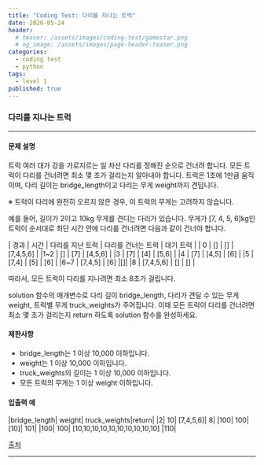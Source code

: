 ```yaml
---
title: "Coding Test: 다리를 지나는 트럭"
date: 2020-05-24
header:
  # teaser: /assets/images/coding-test/gamestar.png
  # og_image: /assets/images/page-header-teaser.png
categories:
  - coding test
  - python
tags:
  - level 1
published: true
---
```


### 다리를 지나는 트럭

---

#### 문제 설명

트럭 여러 대가 강을 가로지르는 일 차선 다리를 정해진 순으로 건너려 합니다. 모든 트럭이 다리를 건너려면 최소 몇 초가 걸리는지 알아내야 합니다. 트럭은 1초에 1만큼 움직이며, 다리 길이는 bridge_length이고 다리는 무게 weight까지 견딥니다.

※ 트럭이 다리에 완전히 오르지 않은 경우, 이 트럭의 무게는 고려하지 않습니다.

예를 들어, 길이가 2이고 10kg 무게를 견디는 다리가 있습니다. 무게가 [7, 4, 5, 6]kg인 트럭이 순서대로 최단 시간 안에 다리를 건너려면 다음과 같이 건너야 합니다.

| 경과 | 시간 |	다리를 지난 트럭 |	다리를 건너는 트럭 | 대기 트럭 |
| 0 |	[] | []	| [7,4,5,6] |
|1~2 | [] | [7] | [4,5,6] |
|3 | [7] | [4] | [5,6] |
|4 | [7] | [4,5] | [6] |
|5 | [7,4] | [5] | [6] |
|6~7 | [7,4,5] | [6] |[]|
|8 | [7,4,5,6] | [] |	[] |

따라서, 모든 트럭이 다리를 지나려면 최소 8초가 걸립니다.

solution 함수의 매개변수로 다리 길이 bridge_length, 다리가 견딜 수 있는 무게 weight, 트럭별 무게 truck_weights가 주어집니다. 이때 모든 트럭이 다리를 건너려면 최소 몇 초가 걸리는지 return 하도록 solution 함수를 완성하세요.

#### 제한사항

- bridge_length는 1 이상 10,000 이하입니다.
- weight는 1 이상 10,000 이하입니다.
- truck_weights의 길이는 1 이상 10,000 이하입니다.
- 모든 트럭의 무게는 1 이상 weight 이하입니다.

#### 입출력 예

|bridge_length|	weight|	truck_weights|return|
|2|	10|	[7,4,5,6]|	8|
|100|	100|	[10]|	101|
|100|	100|	[10,10,10,10,10,10,10,10,10,10]	|110|

[출처](http://icpckorea.org/2016/ONLINE/problem.pdf)


---

```python


```
